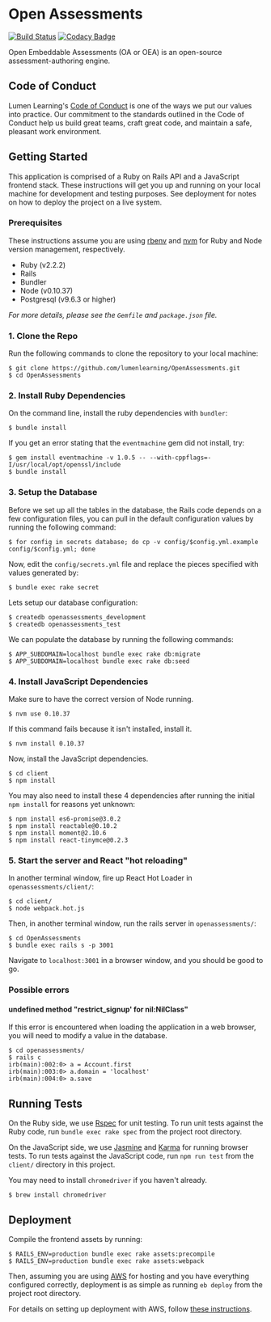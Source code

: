 # Open Assessments

[![Build Status](https://travis-ci.org/lumenlearning/OpenAssessments.svg?branch=master)](https://travis-ci.org/lumenlearning/OpenAssessments)
[![Codacy Badge](https://api.codacy.com/project/badge/Grade/16b428851c374eb6b6d96c6d2eb7ee4a)](https://www.codacy.com/app/monkecheese/OpenAssessments?utm_source=github.com&amp;utm_medium=referral&amp;utm_content=lumenlearning/OpenAssessments&amp;utm_campaign=Badge_Grade)


Open Embeddable Assessments (OA or OEA) is an open-source assessment-authoring engine.

## Code of Conduct

Lumen Learning's [Code of Conduct](https://github.com/lumenlearning/code_of_conduct)
is one of the ways we put our values into practice.
Our commitment to the standards outlined in the Code of Conduct help us build great teams,
craft great code,
and maintain a safe,
pleasant work environment.

## Getting Started

This application is comprised of a Ruby on Rails API and a JavaScript frontend stack.
These instructions will get you up and running on your local machine for development and testing purposes.
See deployment for notes on how to deploy the project on a live system.

### Prerequisites

These instructions assume you are using
[rbenv](https://github.com/rbenv/rbenv)
and
[nvm](https://github.com/creationix/nvm)
for Ruby and Node version management, respectively.

* Ruby (v2.2.2)
* Rails
* Bundler
* Node (v0.10.37)
* Postgresql (v9.6.3 or higher)

*For more details,
please see the `Gemfile` and `package.json` file.*

### 1. Clone the Repo

Run the following commands to clone the repository to your local machine:

  ```
  $ git clone https://github.com/lumenlearning/OpenAssessments.git
  $ cd OpenAssessments
  ```

### 2. Install Ruby Dependencies

On the command line,
install the ruby dependencies with `bundler`:

  ```
  $ bundle install
  ```

If you get an error stating that the `eventmachine` gem did not install, try:

  ```
  $ gem install eventmachine -v 1.0.5 -- --with-cppflags=-I/usr/local/opt/openssl/include
  $ bundle install
  ```

### 3. Setup the Database

Before we set up all the tables in the database,
the Rails code depends on a few configuration files,
you can pull in the default configuration values by running the following command:

  ```
  $ for config in secrets database; do cp -v config/$config.yml.example config/$config.yml; done
  ```

Now,
edit the `config/secrets.yml` file and replace the pieces specified with values generated by:

  ```
  $ bundle exec rake secret
  ```

Lets setup our database configuration:

  ```
  $ createdb openassessments_development
  $ createdb openassessments_test
  ```

We can populate the database by running the following commands:

  ```
  $ APP_SUBDOMAIN=localhost bundle exec rake db:migrate
  $ APP_SUBDOMAIN=localhost bundle exec rake db:seed
  ```

### 4. Install JavaScript Dependencies

Make sure to have the correct version of Node running.

```
$ nvm use 0.10.37
```

If this command fails because it isn't installed,
install it.

```
$ nvm install 0.10.37
```

Now,
install the JavaScript dependencies.

```
$ cd client
$ npm install
```

You may also need to install these 4 dependencies after running the initial `npm install` for reasons yet unknown:

```
$ npm install es6-promise@3.0.2
$ npm install reactable@0.10.2
$ npm install moment@2.10.6
$ npm install react-tinymce@0.2.3
```


### 5. Start the server and React "hot reloading"

In another terminal window,
fire up React Hot Loader in `openassessments/client/`:

  ```
  $ cd client/
  $ node webpack.hot.js
  ```

Then,
in another terminal window,
run the rails server in `openassessments/`:

  ```
  $ cd OpenAssessments
  $ bundle exec rails s -p 3001
  ```

Navigate to `localhost:3001` in a browser window,
and you should be good to go.

### Possible errors

#### undefined method "restrict_signup' for nil:NilClass"

If this error is encountered when loading the application in a web browser,
you will need to modify a value in the database.

  ```
  $ cd openassessments/
  $ rails c
  irb(main):002:0> a = Account.first
  irb(main):003:0> a.domain = 'localhost'
  irb(main):004:0> a.save
  ```

## Running Tests

On the Ruby side,
we use
[Rspec](https://github.com/rspec/rspec)
for unit testing.
To run unit tests against the Ruby code,
run `bundle exec rake spec` from the project root directory.

On the JavaScript side,
we use
[Jasmine](https://github.com/jasmine/jasmine)
and
[Karma](https://github.com/karma-runner/karma)
for running browser tests.
To run tests against the JavaScript code,
run `npm run test` from the `client/` directory in this project.

You may need to install `chromedriver` if you haven't already.

```
$ brew install chromedriver
```

## Deployment

Compile the frontend assets by running:

  ```
  $ RAILS_ENV=production bundle exec rake assets:precompile
  $ RAILS_ENV=production bundle exec rake assets:webpack
  ```

Then,
assuming you are using
[AWS](https://aws.amazon.com/)
for hosting and you have everything configured correctly,
deployment is as simple as running `eb deploy` from the project root directory.

For details on setting up deployment with AWS, follow [these instructions](docs/deployment_instructions.md).
